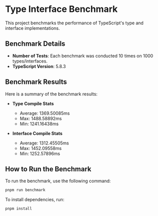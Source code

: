 # Type Interface Benchmark

This project benchmarks the performance of TypeScript's type and interface implementations.

## Benchmark Details

- **Number of Tests**: Each benchmark was conducted 10 times on 1000 types/interfaces.
- **TypeScript Version**: 5.8.3

## Benchmark Results

Here is a summary of the benchmark results:

- **Type Compile Stats**

  - Average: 1369.50085ms
  - Max: 1488.58892ms
  - Min: 1241.16438ms

- **Interface Compile Stats**
  - Average: 1312.45505ms
  - Max: 1452.09558ms
  - Min: 1252.57896ms

## How to Run the Benchmark

To run the benchmark, use the following command:

```bash
pnpm run benchmark
```

To install dependencies, run:

```bash
pnpm install
```
